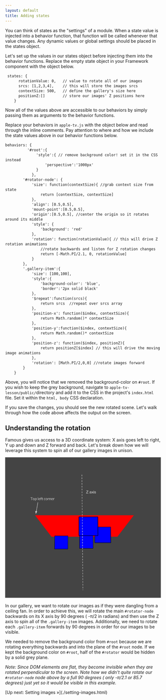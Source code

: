 ```yaml
---
layout: default
title: Adding states
---
```


You can think of states as the "settings" of a module. When a state value is injected into a behavior function, that function will be called whenever that value changes. Any dynamic values or global settings should be placed in the states object.

Let's set up the values in our states object before injecting them into the behavior functions. Replace the empty state object in your Framework component with the object below. 

	 states: {
	      rotationValue: 0,   // value to rotate all of our images  
	      srcs: [1,2,3,4],    // this will store the images srcs
	      contextSize: 500,   // define the gallery's size here
	      positionZ:[]        // store our images' Z positions here
	    } 


Now all of the values above are accessible to our behaviors by simply passing them as arguments to the behavior functions. 

Replace your behaviors in `apple-tv.js` with the object below and read through the inline comments. Pay attention to where and how we include the state values above in our behavior functions below.

	behaviors: {
		      '#root':{
		      	  'style':{ // remove background color! set it in the CSS instead
		      	      'perspective':'1000px'
		      	  }
		      	},
	        '#rotator-node': {
	            'size': function(contextSize){ //grab context size from state
	                return [contextSize, contextSize]
	            },         
	            'align': [0.5,0.5],          
	            'mount-point':[0.5,0.5],
	            'origin':[0.5,0.5], //center the origin so it rotates around its middle   
	            'style': {
	                'background': 'red'
	            },
	            'rotation': function(rotationValue){ // this will drive Z rotation animations
	                //rotate backwards and listen for Z rotation changes
	                return [-Math.PI/2.1, 0, rotationValue] 
	            }
	        },
	        '.gallery-item':{
	            'size': [100,100],  
	            'style':{
	                'background-color': 'blue',
	                'border':'2px solid black'
	            },
	            '$repeat':function(srcs){
	                return srcs  //repeat over srcs array
	            },
	            'position-x': function($index, contextSize){ 
	                return Math.random()* contextSize
	            },
	            'position-y':function($index, contextSize){ 
	                return Math.random()* contextSize
	            },
	            'position-z': function($index, positionZ){ 
	                return positionZ[$index] // this will drive the moving image animations
	            },
	            'rotation': [Math.PI/2,0,0] //rotate images forward
	        }
	    } 

Above, you will notice that we removed the background-color on `#root`. If you wish to keep the grey background, navigate to `apple-tv-lesson/public/`directory and add it to the CSS in the project's `index.html` file. Set it within the `html, body` CSS declaration. 

If you save the changes, you should see the new rotated scene. Let's walk through how the code above affects the output on the screen.

## Understanding the rotation

Famous gives us access to a 3D coordinate system: X axis goes left to right, Y up and down and Z forward and back. Let's break down how we will leverage this system to spin all of our gallery images in unison. 

![rotation](rotation.png)

In our gallery, we want to rotate our images as if they were dangling from a ceiling fan. In order to achieve this, we will rotate the main  `#rotator-node`  backwards on its X axis by 90 degrees ( -&pi;/2 in radians) and then use the Z axis to spin all of the `.gallery-item` images. Additionally, we need to rotate each `.gallery-item` forwards by 90 degrees in order for our images to be visible. 

We needed to remove the background color from `#root` because we are rotating everything backwards and into the plane of the `#root` node. If we kept the background color on `#root`, half of the `#rotator` would be hidden by a solid grey plane.

_Note: Since DOM elements are flat, they become invisible when they are rotated perpendicular to the screen. Note how we didn't quite rotate our `#rotator-node` node above by a full 90 degrees ( only -&pi;/2.1 or 85.7 degrees) just yet so it would be visible in this example._ 

<span class="cta">
[Up next: Setting images &raquo;](./setting-images.html)
</span>
